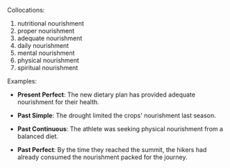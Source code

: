 Collocations:

1. nutritional nourishment
2. proper nourishment
3. adequate nourishment
4. daily nourishment
5. mental nourishment
6. physical nourishment
7. spiritual nourishment

Examples:

- **Present Perfect**: The new dietary plan has provided adequate nourishment for their health.

- **Past Simple**: The drought limited the crops' nourishment last season.

- **Past Continuous**: The athlete was seeking physical nourishment from a balanced diet.

- **Past Perfect**: By the time they reached the summit, the hikers had already consumed the nourishment packed for the journey.